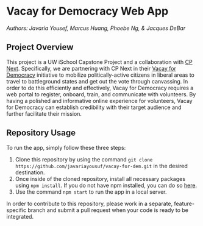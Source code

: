 # Vacay for Democracy Web App
_Authors: Javaria Yousef, Marcus Huang, Phoebe Ng, & Jacques DeBar_

## Project Overview
This project is a UW iSchool Capstone Project and a collaboration with [CP Next](https://cpnxt.org/). Specifically, we are partnering with CP Next in their [Vacay for Democracy](https://vacayfordemocracy.com/) initiative to mobilize politically-active citizens in liberal areas to travel to battleground states and get out the vote through canvassing. In order to do this efficiently and effectively, Vacay for Democracy requires a web portal to register, onboard, train, and communicate with volunteers. By having a polished and informative online experience for volunteers, Vacay for Democracy can establish credibility with their target audience and further facilitate their mission.

## Repository Usage
To run the app, simply follow these three steps:
1. Clone this repository by using the command `git clone https://github.com/javariayousuf/vacay-for-dem.git` in the desired destination.
2. Once inside of the cloned repository, install all necessary packages using `npm install`. If you do not have npm installed, you can do so [here](https://www.npmjs.com/get-npm).
3. Use the command `npm start` to run the app in a local server.

In order to contribute to this repository, please work in a separate, feature-specific branch and submit a pull request when your code is ready to be integrated.
